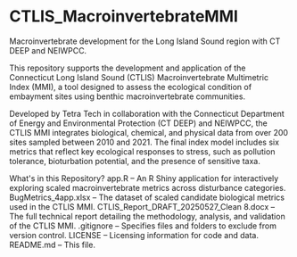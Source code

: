 # CTLIS_MacroinvertebrateMMI
Macroinvertebrate development for the Long Island Sound region with CT DEEP and NEIWPCC. 

This repository supports the development and application of the Connecticut Long Island Sound (CTLIS) Macroinvertebrate Multimetric Index (MMI), a tool designed to assess the ecological condition of embayment sites using benthic macroinvertebrate communities.

Developed by Tetra Tech in collaboration with the Connecticut Department of Energy and Environmental Protection (CT DEEP) and NEIWPCC, the CTLIS MMI integrates biological, chemical, and physical data from over 200 sites sampled between 2010 and 2021. The final index model includes six metrics that reflect key ecological responses to stress, such as pollution tolerance, bioturbation potential, and the presence of sensitive taxa.

What's in this Repository?
app.R – An R Shiny application for interactively exploring scaled macroinvertebrate metrics across disturbance categories.
BugMetrics_4app.xlsx – The dataset of scaled candidate biological metrics used in the CTLIS MMI.
CTLIS_Report_DRAFT_20250527_Clean 8.docx – The full technical report detailing the methodology, analysis, and validation of the CTLIS MMI.
.gitignore – Specifies files and folders to exclude from version control.
LICENSE – Licensing information for code and data.
README.md – This file.
